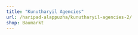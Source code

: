 ```yaml
---
title: "Kunutharyil Agencies"
url: /haripad-alappuzha/kunutharyil-agencies-2/
shop: Baumarkt
---
```

